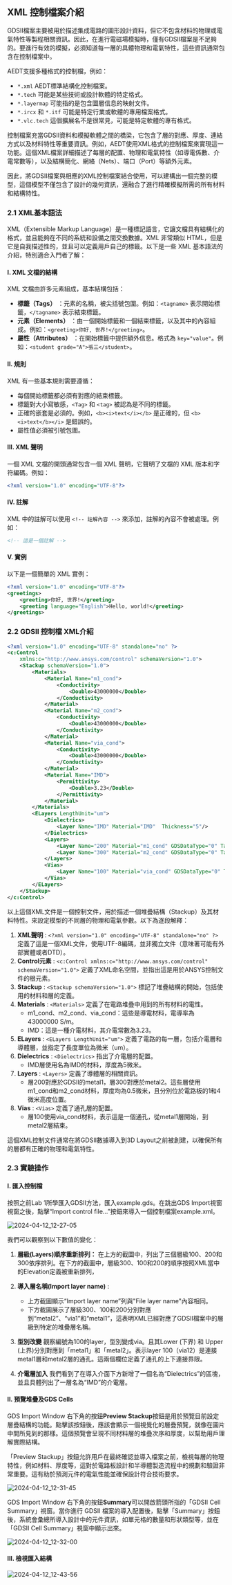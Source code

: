XML 控制檔案介紹
---

GDSII檔案主要被用於描述集成電路的圖形設計資料，但它不包含材料的物理或電氣特性等製程相關資訊。因此，在進行電磁場模擬時，僅有GDSII檔案是不足夠的。要進行有效的模擬，必須知道每一層的具體物理和電氣特性，這些資訊通常包含在控制檔案中。

AEDT支援多種格式的控制檔，例如： 
- `*.xml` AEDT標準結構化控制檔案。 
- `*.tech` 可能是某些技術或設計軟體的特定格式。 
- `*.layermap` 可能指的是包含圖層信息的映射文件。 
- `*.ircx` 和 `*.itf` 可能是特定行業或軟體的專用檔案格式。 
- `*.vlc.tech` 這個擴展名不是很常見，可能是特定軟體的專有格式。

控制檔案充當GDSII資料和模擬軟體之間的橋梁，它包含了層的對應、厚度、連結方式以及材料特性等重要資訊。例如，AEDT使用XML格式的控制檔案來實現這一功能。這個XML檔案詳細描述了每層的配置、物理和電氣特性（如導電係數、介電常數等），以及結構簡化、網絡（Nets）、端口（Port）等額外元素。

因此，將GDSII檔案與相應的XML控制檔案結合使用，可以建構出一個完整的模型，這個模型不僅包含了設計的幾何資訊，還融合了進行精確模擬所需的所有材料和結構特性。

### 2.1 XML基本語法
XML（Extensible Markup Language）是一種標記語言，它讓文檔具有結構化的格式，並且能夠在不同的系統和設備之間交換數據。XML 非常類似 HTML，但是它是自我描述性的，並且可以定義用戶自己的標籤。以下是一些 XML 基本語法的介紹，特別適合入門者了解：
#### I. XML 文檔的結構

XML 文檔由許多元素組成，基本結構包括： 
- **標籤（Tags）** ：元素的名稱，被尖括號包圍。例如：`<tagname>` 表示開始標籤，`</tagname>` 表示結束標籤。 
- **元素（Elements）** ：由一個開始標籤和一個結束標籤，以及其中的內容組成。例如：`<greeting>你好, 世界!</greeting>`。 
- **屬性（Attributes）** ：在開始標籤中提供額外信息。格式為 `key="value"`。例如：`<student grade="A">張三</student>`。
#### II. 規則

XML 有一些基本規則需要遵循：
- 每個開始標籤都必須有對應的結束標籤。 
- 標籤對大小寫敏感，`<Tag>` 和 `<tag>` 被認為是不同的標籤。 
- 正確的嵌套是必須的。例如，`<b><i>text</i></b>` 是正確的，但 `<b><i>text</b></i>` 是錯誤的。
- 屬性值必須被引號包圍。
#### III. XML 聲明

一個 XML 文檔的開頭通常包含一個 XML 聲明，它聲明了文檔的 XML 版本和字符編碼。例如：

```xml
<?xml version="1.0" encoding="UTF-8"?>
```


#### IV. 註解

XML 中的註解可以使用 `<!-- 註解內容 -->` 來添加，註解的內容不會被處理。例如：

```xml
<!-- 這是一個註解 -->
```


#### V. 實例

以下是一個簡單的 XML 實例：

```xml
<?xml version="1.0" encoding="UTF-8"?>
<greetings>
    <greeting>你好, 世界!</greeting>
    <greeting language="English">Hello, world!</greeting>
</greetings>
```


### 2.2 GDSII 控制檔 XML介紹

```xml
<?xml version="1.0" encoding="UTF-8" standalone="no" ?>
<c:Control
	xmlns:c="http://www.ansys.com/control" schemaVersion="1.0">
	<Stackup schemaVersion="1.0">
		<Materials>
			<Material Name="m1_cond">
				<Conductivity>
					<Double>43000000</Double>
				</Conductivity>
			</Material>
			<Material Name="m2_cond">
				<Conductivity>
					<Double>43000000</Double>
				</Conductivity>
			</Material>
			<Material Name="via_cond">
				<Conductivity>
					<Double>43000000</Double>
				</Conductivity>
			</Material>
			<Material Name="IMD">
				<Permittivity>
					<Double>3.23</Double>
				</Permittivity>
			</Material>
		</Materials>
		<ELayers LengthUnit="um">
			<Dielectrics>
				<Layer Name="IMD" Material="IMD"  Thickness="5"/>
			</Dielectrics>
			<Layers>
				<Layer Name="200" Material="m1_cond" GDSDataType="0" TargetLayer="metal1" Type="conductor" Thickness="0.5" Elevation="1"/>
				<Layer Name="300" Material="m2_cond" GDSDataType="0" TargetLayer="metal2" Type="conductor" Thickness="0.5" Elevation="4"/>
			</Layers>
			<Vias>
				<Layer Name="100" Material="via_cond" GDSDataType="0" TargetLayer="via12"  StartLayer="metal1" StopLayer="metal2"></Layer>
			</Vias>
		</ELayers>
	</Stackup>
</c:Control>

```

以上這個XML文件是一個控制文件，用於描述一個堆疊結構（Stackup）及其材料特性。來設定模型的不同層的物理和電氣參數。以下為逐段解釋：

1. **XML聲明** : `<?xml version="1.0" encoding="UTF-8" standalone="no" ?>` 定義了這是一個XML文件，使用UTF-8編碼，並非獨立文件（意味著可能有外部實體或者DTD）。 
2. **Control元素** : `<c:Control xmlns:c="http://www.ansys.com/control" schemaVersion="1.0">` 定義了XML命名空間，並指出這是用於ANSYS控制文件的根元素。 
3. **Stackup** : `<Stackup schemaVersion="1.0">` 標記了堆疊結構的開始，包括使用的材料和層的定義。 
4. **Materials** : `<Materials>` 定義了在電路堆疊中用到的所有材料的電性。
	- m1_cond、m2_cond、via_cond：這些是導電材料，電導率為43000000 S/m。
	- IMD：這是一種介電材料，其介電常數為3.23。 
5. **ELayers** : `<ELayers LengthUnit="um">` 定義了電路的每一層，包括介電層和導體層，並指定了長度單位為微米（um）。 
6. **Dielectrics** : `<Dielectrics>` 指出了介電層的配置。
	- IMD層使用名為IMD的材料，厚度為5微米。 
7. **Layers** : `<Layers>` 定義了導體層的相關資訊。
	- 層200對應於GDSII的metal1，層300對應於metal2。這些層使用m1_cond和m2_cond材料，厚度均為0.5微米，且分別位於電路板的1和4微米高度位置。 
8. **Vias** : `<Vias>` 定義了通孔層的配置。
	- 層100使用via_cond材料，表示這是一個通孔，從metal1層開始，到metal2層結束。

這個XML控制文件通常在將GDSII數據導入到3D Layout之前被創建，以確保所有的層都有正確的物理和電氣特性。


### 2.3 實驗操作
#### I. 匯入控制檔
按照之前Lab 1所學匯入GDSII方法，匯入example.gds。在跳出GDS Import視窗視窗之後，點擊“Import control file…”按鈕來導入一個控制檔案example.xml。

![2024-04-12_12-27-05](/assets/2024-04-12_12-27-05.png)

我們可以觀察到以下數值的變化：
1. **層級(Layers)順序重新排列：**
在上方的截圖中，列出了三個層級100、200和300依序排列。在下方的截圖中，層級300、100和200的順序按照XML當中的Elevation定義被重新排列，

2. **導入層名稱(Import layer name)** :
	- 上方截圖顯示“Import layer name”列與"File layer name"內容相同。
	- 下方截圖展示了層級300、100和200分別對應到“metal2”、“via1”和“metal1”，這表明XML已經對應了GDSII檔案中的層級到特定的堆疊層名稱。 

3. **型別改變**
觀察編號為100的layer，型別變成via。且其Lower (下界) 和 Upper (上界)分別對應到「metal1」和「metal2」。表示layer 100（via12）是連接metal1層和metal2層的通孔。這兩個欄位定義了通孔的上下連接界限。

4. **介電層加入** 
我們看到了在導入介面下方新增了一個名為“Dielectrics”的區塊，並且具體列出了一層名為“IMD”的介電層。

#### II. 預覽堆疊及GDS Cells

GDS Import Window 右下角的按鈕**Preview Stackup**按鈕是用於預覽目前設定層疊結構的功能。點擊該按鈕後，應該會顯示一個視覺化的層疊預覽，就像在圖片中間所見到的那樣。這個預覽會呈現不同材料層的堆疊次序和厚度，以幫助用戶理解實際結構。

「Preview Stackup」按鈕允許用戶在最終確認並導入檔案之前，檢視每層的物理特性，例如材料、厚度等，這對於電路板設計和半導體製造流程中的規劃和驗證非常重要。這有助於預測元件的電氣性能並確保設計符合技術要求。

![2024-04-12_12-31-45](/assets/2024-04-12_12-31-45.png)

GDS Import Window 右下角的按鈕**Summary**可以開啟箭頭所指的「GDSII Cell Summary」視窗。當你進行 GDSII 檔案的導入配置後，點擊「Summary」按鈕後，系統會彙總所導入設計中的元件資訊，如單元格的數量和形狀類型等，並在「GDSII Cell Summary」視窗中顯示出來。

![2024-04-12_12-32-00](/assets/2024-04-12_12-32-00.png)

#### III. 檢視匯入結構

![2024-04-12_12-43-56](/assets/2024-04-12_12-43-56.png)

